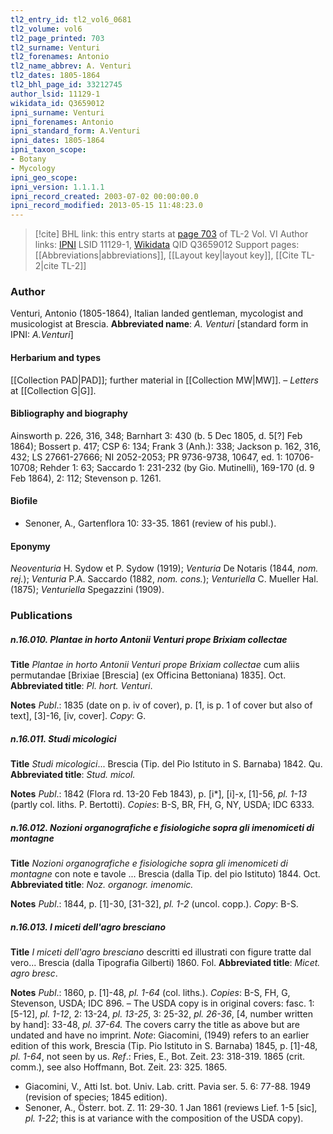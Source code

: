 ```yaml
---
tl2_entry_id: tl2_vol6_0681
tl2_volume: vol6
tl2_page_printed: 703
tl2_surname: Venturi
tl2_forenames: Antonio
tl2_name_abbrev: A. Venturi
tl2_dates: 1805-1864
tl2_bhl_page_id: 33212745
author_lsid: 11129-1
wikidata_id: Q3659012
ipni_surname: Venturi
ipni_forenames: Antonio
ipni_standard_form: A.Venturi
ipni_dates: 1805-1864
ipni_taxon_scope: 
- Botany
- Mycology
ipni_geo_scope: 
ipni_version: 1.1.1.1
ipni_record_created: 2003-07-02 00:00:00.0
ipni_record_modified: 2013-05-15 11:48:23.0
---
```


> [!cite] BHL link: this entry starts at [page 703](https://www.biodiversitylibrary.org/page/33212745) of TL-2 Vol. VI
> Author links: [IPNI](https://www.ipni.org/a/11129-1) LSID 11129-1, [Wikidata](https://www.wikidata.org/wiki/Q3659012) QID Q3659012
> Support pages: [[Abbreviations|abbreviations]], [[Layout key|layout key]], [[Cite TL-2|cite TL-2]]

### Author

Venturi, Antonio (1805-1864), Italian landed gentleman, mycologist and musicologist at Brescia. 
**Abbreviated name**: *A. Venturi* \[standard form in IPNI: *A.Venturi*\]

#### Herbarium and types

[[Collection PAD|PAD]]; further material in [[Collection MW|MW]]. – *Letters* at [[Collection G|G]].

#### Bibliography and biography

Ainsworth p. 226, 316, 348; Barnhart 3: 430 (b. 5 Dec 1805, d. 5\[?\] Feb 1864); Bossert p. 417; CSP 6: 134; Frank 3 (Anh.): 338; Jackson p. 162, 316, 432; LS 27661-27666; NI 2052-2053; PR 9736-9738, 10647, ed. 1: 10706-10708; Rehder 1: 63; Saccardo 1: 231-232 (by Gio. Mutinelli), 169-170 (d. 9 Feb 1864), 2: 112; Stevenson p. 1261.

#### Biofile

- Senoner, A., Gartenflora 10: 33-35. 1861 (review of his publ.).

#### Eponymy

*Neoventuria* H. Sydow et P. Sydow (1919); *Venturia* De Notaris (1844, *nom. rej.*); *Venturia* P.A. Saccardo (1882, *nom. cons.*); *Venturiella* C. Mueller Hal. (1875); *Venturiella* Spegazzini (1909).

### Publications

##### n.16.010. Plantae in horto Antonii Venturi prope Brixiam collectae

**Title**
*Plantae in horto Antonii Venturi prope Brixiam collectae* cum aliis permutandae \[Brixiae \[Brescia\] (ex Officina Bettoniana) 1835\]. Oct.
**Abbreviated title**: *Pl. hort. Venturi*.

**Notes**
*Publ*.: 1835 (date on p. iv of cover), p. \[1, is p. 1 of cover but also of text\], \[3\]-16, \[iv, cover\]. *Copy*: G.

##### n.16.011. Studi micologici

**Title**
*Studi micologici*... Brescia (Tip. del Pio Istituto in S. Barnaba) 1842. Qu.
**Abbreviated title**: *Stud. micol.*

**Notes**
*Publ*.: 1842 (Flora rd. 13-20 Feb 1843), p. \[i\*\], \[i\]-x, \[1\]-56, *pl. 1-13* (partly col. liths. P. Bertotti). *Copies*: B-S, BR, FH, G, NY, USDA; IDC 6333.

##### n.16.012. Nozioni organografiche e fisiologiche sopra gli imenomiceti di montagne

**Title**
*Nozioni organografiche e fisiologiche sopra gli imenomiceti di montagne* con note e tavole ... Brescia (dalla Tip. del pio Istituto) 1844. Oct.
**Abbreviated title**: *Noz. organogr. imenomic.*

**Notes**
*Publ*.: 1844, p. \[1\]-30, \[31-32\], *pl. 1-2* (uncol. copp.). *Copy*: B-S.

##### n.16.013. I miceti dell'agro bresciano

**Title**
*I miceti dell'agro bresciano* descritti ed illustrati con figure tratte dal vero... Brescia (dalla Tipografia Gilberti) 1860. Fol.
**Abbreviated title**: *Micet. agro bresc*.

**Notes**
*Publ*.: 1860, p. \[1\]-48, *pl. 1-64* (col. liths.). *Copies*: B-S, FH, G, Stevenson, USDA; IDC 896. – The USDA copy is in original covers: fasc. 1: \[5-12\], *pl. 1-12*, 2: 13-24, *pl. 13-25*, 3: 25-32, *pl. 26-36*, \[4, number written by hand\]: 33-48, *pl. 37-64.* The covers carry the title as above but are undated and have no imprint.
*Note*: Giacomini, (1949) refers to an earlier edition of this work, Brescia (Tip. Pio Istituto in S. Barnaba) 1845, p. \[1\]-48, *pl. 1-64*, not seen by us.
*Ref*.: Fries, E., Bot. Zeit. 23: 318-319. 1865 (crit. comm.), see also Hoffmann, Bot. Zeit. 23: 325. 1865.
- Giacomini, V., Atti Ist. bot. Univ. Lab. critt. Pavia ser. 5. 6: 77-88. 1949 (revision of species; 1845 edition).
- Senoner, A., Österr. bot. Z. 11: 29-30. 1 Jan 1861 (reviews Lief. 1-5 \[sic\], *pl. 1-22*; this is at variance with the composition of the USDA copy).

